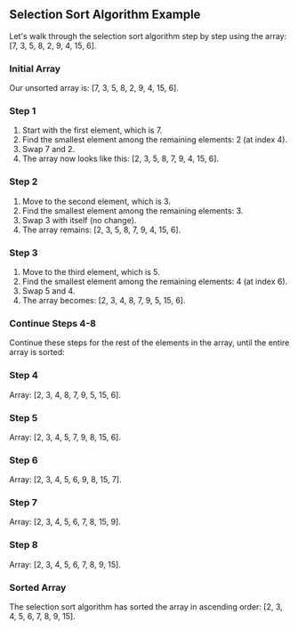 ## Selection Sort Algorithm Example

Let's walk through the selection sort algorithm step by step using the array: [7, 3, 5, 8, 2, 9, 4, 15, 6].

### Initial Array

Our unsorted array is: [7, 3, 5, 8, 2, 9, 4, 15, 6].

### Step 1

1. Start with the first element, which is 7.
2. Find the smallest element among the remaining elements: 2 (at index 4).
3. Swap 7 and 2.
4. The array now looks like this: [2, 3, 5, 8, 7, 9, 4, 15, 6].

### Step 2

1. Move to the second element, which is 3.
2. Find the smallest element among the remaining elements: 3.
3. Swap 3 with itself (no change).
4. The array remains: [2, 3, 5, 8, 7, 9, 4, 15, 6].

### Step 3

1. Move to the third element, which is 5.
2. Find the smallest element among the remaining elements: 4 (at index 6).
3. Swap 5 and 4.
4. The array becomes: [2, 3, 4, 8, 7, 9, 5, 15, 6].

### Continue Steps 4-8

Continue these steps for the rest of the elements in the array, until the entire array is sorted:

### Step 4

Array: [2, 3, 4, 8, 7, 9, 5, 15, 6].

### Step 5

Array: [2, 3, 4, 5, 7, 9, 8, 15, 6].

### Step 6

Array: [2, 3, 4, 5, 6, 9, 8, 15, 7].

### Step 7

Array: [2, 3, 4, 5, 6, 7, 8, 15, 9].

### Step 8

Array: [2, 3, 4, 5, 6, 7, 8, 9, 15].

### Sorted Array

The selection sort algorithm has sorted the array in ascending order: [2, 3, 4, 5, 6, 7, 8, 9, 15].
